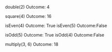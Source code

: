 double(2)
Outcome: 4

square(4)
Outcome: 16

isEven(4)
Outcome: True
isEven(5)
Outcome:False

isOdd(5)
Outcome: True
isOdd(4)
Outcome:False

multiply(3, 6)
Outcome: 18
